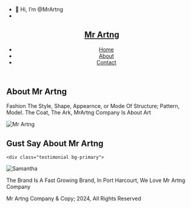 - 👋 Hi, I’m @MrArtng
- <!DOCTYPE html>
<html lang="en">
<head>
 <meta charset="UTF-8">
 <meta name="viewport" content="width=device-width, 
    initial-scale=1.0">
    <meta http-equiv="X-UA-Compatible" content="IE=edge">
   <meta name="description" content="Welcome to Mr Artng Website">
 <meta name="keywords" content="Mr Artng, New Port Harcourt">

<link rel="stylesheet" href="css/style.css"> 
<title> Mr Artng | About</title>
</head>
<body>
<header>
<nav id="navbar">
<h1 class="logo"><a href="index.html">Mr Artng</a></h1> 
<ul>
<li><a class="" href="index.html">Home</a></li>
<li><a class="current"
<li><a href="about.html">About</a></li>
<li><a href="index.html">Contact</a></li>
</ul>
</nav>
</div>
</header>

<section id="about-info" class="bg-light py-3">
    <div class="container">
<div class="info-left">
<h1 class="l-heading"><span
     class="text-primary">About</span>
Mr Artng</h1>
<p>Fashion The Style, Shape, Appearnce, or Mode Of Structure; Pattern, Model.
    The Coat, The Ark, MrArtng Company Is About Art</p>
</p>
<img src="./css/img/IMG-20230727-WA0041.jpg" alt="Mr Artng">
</div>
</div>
</section>

<div class="clr"></div>

<section id="testimonials" class="py-3">
<div class="container">
    <h2 class="l-heading">Gust Say About Mr Artng</h2>


    <div class="testimonial bg-primary">
<img src="./css/img/IMG-20220417-WA0009.jpg" alt="Samantha">
<p>The Brand Is A Fast Growing Brand, In Port Harcourt, We Love Mr Artng Company
</p>
    </div>
</div>
</section>

<section id="testimonials" class="py-3">
    <div class="container">
        
 
    
</div>
    </div>
<footer id="main-footer">
<p>Mr Artng Company & Copy; 2024, All Rights Reserved</p>
</footer>

</div>
</section>
</body>
</html>

<!---
MrArtng/MrArtng is a ✨ special ✨ repository because its `README.md` (this file) appears on your GitHub profile.
You can click the Preview link to take a look at your changes.
--->

